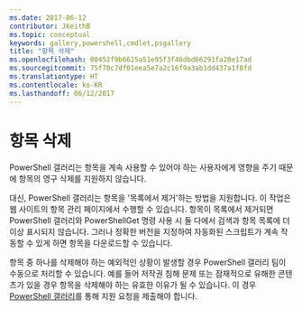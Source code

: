 ```yaml
---
ms.date: 2017-06-12
contributor: JKeithB
ms.topic: conceptual
keywords: gallery,powershell,cmdlet,psgallery
title: "항목 삭제"
ms.openlocfilehash: 00452f9b6625a51e95f3f46dbd66291fa20e17ad
ms.sourcegitcommit: 75f70c7df01eea5e7a2c16f9a3ab1dd437a1f8fd
ms.translationtype: HT
ms.contentlocale: ko-KR
ms.lasthandoff: 06/12/2017
---
```

# <a name="deleting-items"></a>항목 삭제

PowerShell 갤러리는 항목을 계속 사용할 수 있어야 하는 사용자에게 영향을 주기 때문에 항목의 영구 삭제를 지원하지 않습니다.

대신, PowerShell 갤러리는 항목을 '목록에서 제거'하는 방법을 지원합니다. 이 작업은 웹 사이트의 항목 관리 페이지에서 수행할 수 있습니다. 항목이 목록에서 제거되면 PowerShell 갤러리와 PowerShellGet 명령 사용 시 둘 다에서 검색과 항목 목록에 더 이상 표시되지 않습니다. 그러나 정확한 버전을 지정하여 자동화된 스크립트가 계속 작동할 수 있게 하면 항목을 다운로드할 수 있습니다.

항목 중 하나를 삭제해야 하는 예외적인 상황이 발생할 경우 PowerShell 갤러리 팀이 수동으로 처리할 수 있습니다. 예를 들어 저작권 침해 문제 또는 잠재적으로 유해한 콘텐츠가 있을 경우 항목을 삭제해야 하는 유효한 이유가 될 수 있습니다. 이 경우 [PowerShell 갤러리](http://www.PowerShellGallery.com)를 통해 지원 요청을 제출해야 합니다.

